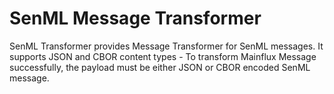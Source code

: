 # SenML Message Transformer

SenML Transformer provides Message Transformer for SenML messages.
It supports JSON and CBOR content types - To transform Mainflux Message successfully, the payload must be either JSON or CBOR encoded SenML message.
